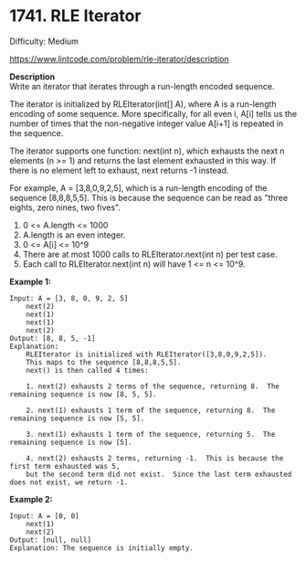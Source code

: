 # 1741. RLE Iterator

Difficulty: Medium

https://www.lintcode.com/problem/rle-iterator/description

**Description**  
Write an iterator that iterates through a run-length encoded sequence.

The iterator is initialized by RLEIterator(int[] A), where A is a run-length encoding of some sequence.  More specifically, for all even i, A[i] tells us the number of times that the non-negative integer value A[i+1] is repeated in the sequence.

The iterator supports one function: next(int n), which exhausts the next n elements (n >= 1) and returns the last element exhausted in this way.  If there is no element left to exhaust, next returns -1 instead.

For example, A = [3,8,0,9,2,5], which is a run-length encoding of the sequence [8,8,8,5,5].  This is because the sequence can be read as "three eights, zero nines, two fives".

1. 0 <= A.length <= 1000
2. A.length is an even integer.
3. 0 <= A[i] <= 10^9
4. There are at most 1000 calls to RLEIterator.next(int n) per test case.
5. Each call to RLEIterator.next(int n) will have 1 <= n <= 10^9.

**Example 1:**
```
Input: A = [3, 8, 0, 9, 2, 5]
    next(2)
    next(1)
    next(1)
    next(2)
Output: [8, 8, 5, -1]
Explanation: 
    RLEIterator is initialized with RLEIterator([3,8,0,9,2,5]).
    This maps to the sequence [8,8,8,5,5].
    next() is then called 4 times:

    1. next(2) exhausts 2 terms of the sequence, returning 8.  The remaining sequence is now [8, 5, 5].

    2. next(1) exhausts 1 term of the sequence, returning 8.  The remaining sequence is now [5, 5].

    3. next(1) exhausts 1 term of the sequence, returning 5.  The remaining sequence is now [5].

    4. next(2) exhausts 2 terms, returning -1.  This is because the first term exhausted was 5,
    but the second term did not exist.  Since the last term exhausted does not exist, we return -1.
```

**Example 2:**
```
Input: A = [0, 0]
    next(1)
    next(2)
Output: [null, null]
Explanation: The sequence is initially empty.
```
